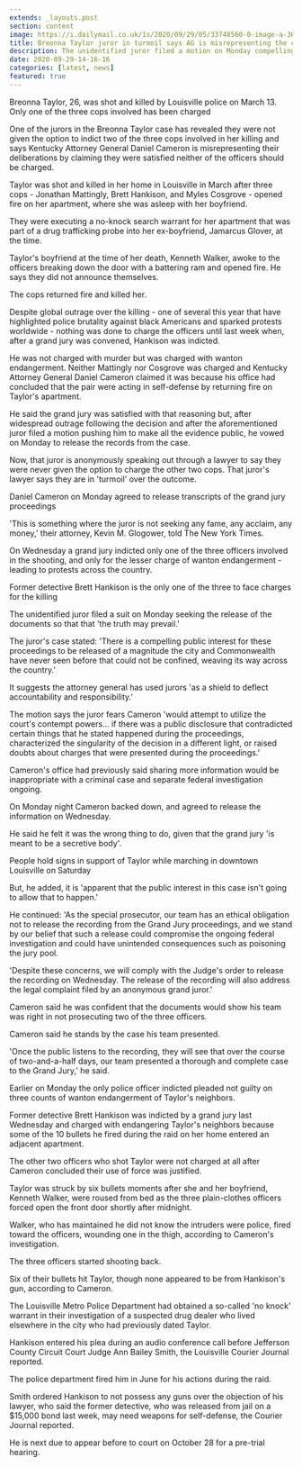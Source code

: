 ```yaml
---
extends: _layouts.post
section: content
image: https://i.dailymail.co.uk/1s/2020/09/29/05/33748560-0-image-a-36_1601353985644.jpg 
title: Breonna Taylor juror in turmoil says AG is misrepresenting the case 
description: The unidentified juror filed a motion on Monday compelling Kentucky AG Daniel Cameron to release all the evidence that they were shown and claims he is misrepresenting how the grand jury deliberated. 
date: 2020-09-29-14-16-16 
categories: [latest, news] 
featured: true 
--- 
```

Breonna Taylor, 26, was shot and killed by Louisville police on March 13. Only one of the three cops involved has been charged

One of the jurors in the Breonna Taylor case has revealed they were not given the option to indict two of the three cops involved in her killing and says Kentucky Attorney General Daniel Cameron is misrepresenting their deliberations by claiming they were satisfied neither of the officers should be charged.

Taylor was shot and killed in her home in Louisville in March after three cops - Jonathan Mattingly, Brett Hankison, and Myles Cosgrove - opened fire on her apartment, where she was asleep with her boyfriend. 

They were executing a no-knock search warrant for her apartment that was part of a drug trafficking probe into her ex-boyfriend, Jamarcus Glover, at the time. 

Taylor's boyfriend at the time of her death, Kenneth Walker, awoke to the officers breaking down the door with a battering ram and opened fire. He says they did not announce themselves. 

The cops returned fire and killed her.  

Despite global outrage over the killing - one of several this year that have  highlighted police brutality against black Americans and sparked protests worldwide - nothing was done to charge the officers until last week when, after a grand jury was convened, Hankison was indicted. 

He was not charged with murder but was charged with wanton endangerment. Neither Mattingly nor Cosgrove was charged and Kentucky Attorney General Daniel Cameron claimed it was because his office had concluded that the pair were acting in self-defense by returning fire on Taylor's apartment. 

He said the grand jury was satisfied with that reasoning but, after widespread outrage following the decision and after the aforementioned juror filed a motion pushing him to make all the evidence public, he vowed on Monday to release the records from the case. 

Now, that juror is anonymously speaking out through a lawyer to say they were never given the option to charge the other two cops. That juror's lawyer says they are in 'turmoil' over the outcome. 

Daniel Cameron on Monday agreed to release transcripts of the grand jury proceedings

'This is something where the juror is not seeking any fame, any acclaim, any money,' their attorney, Kevin M. Glogower, told The New York Times. 

On Wednesday a grand jury indicted only one of the three officers involved in the shooting, and only for the lesser charge of wanton endangerment - leading to protests across the country. 

Former detective Brett Hankison is the only one of the three to face charges for the killing

The unidentified juror filed a suit on Monday seeking the release of the documents so that that 'the truth may prevail.' 

The juror's case stated: 'There is a compelling public interest for these proceedings to be released of a magnitude the city and Commonwealth have never seen before that could not be confined, weaving its way across the country.'

It suggests the attorney general has used jurors 'as a shield to deflect accountability and responsibility.'

The motion says the juror fears Cameron 'would attempt to utilize the court's contempt powers… if there was a public disclosure that contradicted certain things that he stated happened during the proceedings, characterized the singularity of the decision in a different light, or raised doubts about charges that were presented during the proceedings.'

Cameron's office had previously said sharing more information would be inappropriate with a criminal case and separate federal investigation ongoing. 

On Monday night Cameron backed down, and agreed to release the information on Wednesday.

He said he felt it was the wrong thing to do, given that the grand jury 'is meant to be a secretive body'.

People hold signs in support of Taylor while marching in downtown Louisville on Saturday

But, he added, it is 'apparent that the public interest in this case isn't going to allow that to happen.' 

He continued: 'As the special prosecutor, our team has an ethical obligation not to release the recording from the Grand Jury proceedings, and we stand by our belief that such a release could compromise the ongoing federal investigation and could have unintended consequences such as poisoning the jury pool. 

'Despite these concerns, we will comply with the Judge's order to release the recording on Wednesday. The release of the recording will also address the legal complaint filed by an anonymous grand juror.'

Cameron said he was confident that the documents would show his team was right in not prosecuting two of the three officers.

Cameron said he stands by the case his team presented. 

'Once the public listens to the recording, they will see that over the course of two-and-a-half days, our team presented a thorough and complete case to the Grand Jury,' he said. 

Earlier on Monday the only police officer indicted pleaded not guilty on three counts of wanton endangerment of Taylor's neighbors.

Former detective Brett Hankison was indicted by a grand jury last Wednesday and charged with endangering Taylor's neighbors because some of the 10 bullets he fired during the raid on her home entered an adjacent apartment.

The other two officers who shot Taylor were not charged at all after Cameron concluded their use of force was justified. 

Taylor was struck by six bullets moments after she and her boyfriend, Kenneth Walker, were roused from bed as the three plain-clothes officers forced open the front door shortly after midnight.

Walker, who has maintained he did not know the intruders were police, fired toward the officers, wounding one in the thigh, according to Cameron's investigation. 

The three officers started shooting back. 

Six of their bullets hit Taylor, though none appeared to be from Hankison's gun, according to Cameron.

The Louisville Metro Police Department had obtained a so-called 'no knock' warrant in their investigation of a suspected drug dealer who lived elsewhere in the city who had previously dated Taylor.

Hankison entered his plea during an audio conference call before Jefferson County Circuit Court Judge Ann Bailey Smith, the Louisville Courier Journal reported. 

The police department fired him in June for his actions during the raid.

Smith ordered Hankison to not possess any guns over the objection of his lawyer, who said the former detective, who was released from jail on a $15,000 bond last week, may need weapons for self-defense, the Courier Journal reported. 

He is next due to appear before to court on October 28 for a pre-trial hearing.


